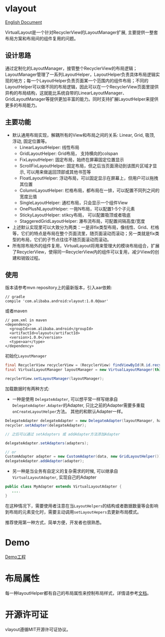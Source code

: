 # vlayout

[English Document](README.md)

VirtualLayout是一个针对RecyclerView的LayoutManager扩展, 主要提供一整套布局方案和布局间的组件复用的问题。

## 设计思路

通过定制化的LayoutManager，接管整个RecyclerView的布局逻辑；LayoutManager管理了一系列LayoutHelper，LayoutHelper负责具体布局逻辑实现的地方；每一个LayoutHelper负责页面某一个范围内的组件布局；不同的LayoutHelper可以做不同的布局逻辑，因此可以在一个RecyclerView页面里提供异构的布局结构，这就能比系统自带的LinearLayoutManager、GridLayoutManager等提供更加丰富的能力。同时支持扩展LayoutHelper来提供更多的布局能力。

## 主要功能

 * 默认通用布局实现，解耦所有的View和布局之间的关系: Linear, Grid, 吸顶, 浮动, 固定位置等。
	* LinearLayoutHelper: 线性布局
	* GridLayoutHelper:  Grid布局， 支持横向的colspan
	* FixLayoutHelper: 固定布局，始终在屏幕固定位置显示
	* ScrollFixLayoutHelper: 固定布局，但之后当页面滑动到该图片区域才显示, 可以用来做返回顶部或其他书签等
	* FloatLayoutHelper: 浮动布局，可以固定显示在屏幕上，但用户可以拖拽其位置
	* ColumnLayoutHelper: 栏格布局，都布局在一排，可以配置不同列之间的宽度比值
	* SingleLayoutHelper: 通栏布局，只会显示一个组件View
	* OnePlusNLayoutHelper: 一拖N布局，可以配置1-5个子元素
	* StickyLayoutHelper: stikcy布局， 可以配置吸顶或者吸底
	* StaggeredGridLayoutHelper: 瀑布流布局，可配置间隔高度/宽度
 * 上述默认实现里可以大致分为两类：一是非fix类型布局，像线性、Grid、栏格等，它们的特点是布局在整个页面流里，随页面滚动而滚动；另一类就是fix类型的布局，它们的子节点往往不随页面滚动而滚动。
 * 所有除布局外的组件复用，VirtualLayout将用来管理大的模块布局组合，扩展了RecyclerView，使得同一RecyclerView内的组件可以复用，减少View的创建和销毁过程。


## 使用

版本请参考mvn repository上的最新版本，引入aar依赖:

```
// gradle
compile 'com.alibaba.android:vlayout:1.0.0@aar'
```

或者maven

```
// pom.xml in maven
<dependency>
  <groupId>com.alibaba.android</groupId>
  <artifactId>vlayout</artifactId>
  <version>1.0.0</version>
  <type>aar</type>
</dependency>
```


初始化```LayoutManager```

```java
final RecyclerView recyclerView = (RecyclerView) findViewById(R.id.recycler_view);
final VirtualLayoutManager layoutManager = new VirtualLayoutManager(this);

recyclerView.setLayoutManager(layoutManager);
```


加载数据时有两种方式:

* 一种是使用 ```DelegateAdapter```, 可以想平常一样写继承自```DelegateAdapter.Adapter```的Adapter, 只比之前的Adapter需要多重载```onCreateLayoutHelper```方法。
其他的和默认Adapter一样。

```java
DelegateAdapter delegateAdapter = new DelegateAdapter(layoutManager, hasStableItemType);
recycler.setAdapter(delegateAdapter);

// 之后可以通过 setAdapters 或 addAdapter方法添加Adapter

delegateAdapter.setAdapters(adapters);

// or
CustomAdapter adapter = new CustomAdapter(data, new GridLayoutHelper());
delegateAdapter.addAdapter(adapter);

```

* 另一种是当业务有自定义的复杂需求的时候, 可以继承自```VirtualLayoutAdapter```, 实现自己的Adapter

```java
public class MyAdapter extends VirtualLayoutAdapter {
   ....
}

```

在这种情况下，需要使用者注意在当```LayoutHelpers```的结构或者数据数量等会影响到布局的元素变化时，需要主动调用```setLayoutHepers```去更新布局模式。


推荐使用第一种方式，简单方便，开发者也很熟悉。

# Demo

[Demo工程]()

# 布局属性

每一种layoutHelper都有自己的布局属性来控制布局样式，详情请参考[文档](docs/ATTRIBUTES-ch.md)。

# 开源许可证

vlayout遵循MIT开源许可证协议。